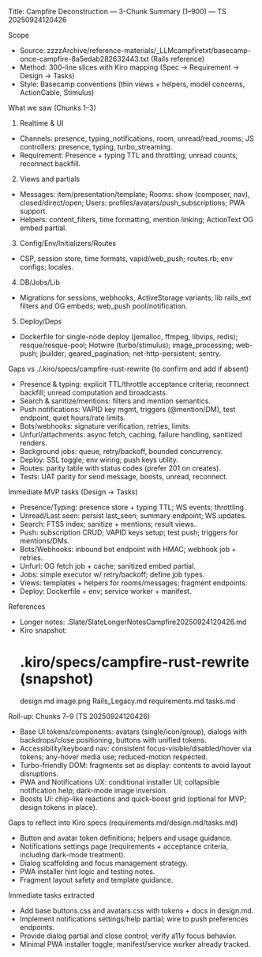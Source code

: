 Title: Campfire Deconstruction — 3-Chunk Summary (1–900) — TS 20250924120426

Scope
- Source: zzzzArchive/reference-materials/_LLMcampfiretxt/basecamp-once-campfire-8a5edab282632443.txt (Rails reference)
- Method: 300-line slices with Kiro mapping (Spec → Requirement → Design → Tasks)
- Style: Basecamp conventions (thin views + helpers, model concerns, ActionCable, Stimulus)

What we saw (Chunks 1–3)
1) Realtime & UI
- Channels: presence, typing_notifications, room, unread/read_rooms; JS controllers: presence, typing, turbo_streaming.
- Requirement: Presence + typing TTL and throttling; unread counts; reconnect backfill.

2) Views and partials
- Messages: item/presentation/template; Rooms: show (composer, nav), closed/direct/open; Users: profiles/avatars/push_subscriptions; PWA support.
- Helpers: content_filters, time formatting, mention linking; ActionText OG embed partial.

3) Config/Env/Initializers/Routes
- CSP, session store, time formats, vapid/web_push; routes.rb; env configs; locales.

4) DB/Jobs/Lib
- Migrations for sessions, webhooks, ActiveStorage variants; lib rails_ext filters and OG embeds; web_push pool/notification.

5) Deploy/Deps
- Dockerfile for single-node deploy (jemalloc, ffmpeg, libvips, redis); resque/resque-pool; Hotwire (turbo/stimulus); image_processing; web-push; jbuilder; geared_pagination; net-http-persistent; sentry.

Gaps vs ./.kiro/specs/campfire-rust-rewrite (to confirm and add if absent)
- Presence & typing: explicit TTL/throttle acceptance criteria; reconnect backfill; unread computation and broadcasts.
- Search & sanitize/mentions: filters and mention semantics.
- Push notifications: VAPID key mgmt, triggers (@mention/DM), test endpoint, quiet hours/rate limits.
- Bots/webhooks: signature verification, retries, limits.
- Unfurl/attachments: async fetch, caching, failure handling, sanitized renders.
- Background jobs: queue, retry/backoff, bounded concurrency.
- Deploy: SSL toggle; env wiring; push keys utility.
- Routes: parity table with status codes (prefer 201 on creates).
- Tests: UAT parity for send message, boosts, unread, reconnect.

Immediate MVP tasks (Design → Tasks)
- Presence/Typing: presence store + typing TTL; WS events; throttling.
- Unread/Last seen: persist last_seen; summary endpoint; WS updates.
- Search: FTS5 index; sanitize + mentions; result views.
- Push: subscription CRUD; VAPID keys setup; test push; triggers for mentions/DMs.
- Bots/Webhooks: inbound bot endpoint with HMAC; webhook job + retries.
- Unfurl: OG fetch job + cache; sanitized embed partial.
- Jobs: simple executor w/ retry/backoff; define job types.
- Views: templates + helpers for rooms/messages; fragment endpoints.
- Deploy: Dockerfile + env; service worker + manifest.

References
- Longer notes: .Slate/SlateLongerNotesCampfire20250924120426.md
- Kiro snapshot:
  # .kiro/specs/campfire-rust-rewrite (snapshot)
  design.md
  image.png
  Rails_Legacy.md
  requirements.md
  tasks.md

Roll-up: Chunks 7–9 (TS 20250924120426)
- Base UI tokens/components: avatars (single/icon/group), dialogs with backdrops/close positioning, buttons with unified tokens.
- Accessibility/keyboard nav: consistent focus-visible/disabled/hover via tokens; any-hover media use; reduced-motion respected.
- Turbo-friendly DOM: fragments set as display: contents to avoid layout disruptions.
- PWA and Notifications UX: conditional installer UI; collapsible notification help; dark-mode image inversion.
- Boosts UI: chip-like reactions and quick-boost grid (optional for MVP; design tokens in place).

Gaps to reflect into Kiro specs (requirements.md/design.md/tasks.md)
- Button and avatar token definitions; helpers and usage guidance.
- Notifications settings page (requirements + acceptance criteria, including dark-mode treatment).
- Dialog scaffolding and focus management strategy.
- PWA installer hint logic and testing notes.
- Fragment layout safety and template guidance.

Immediate tasks extracted
- Add base buttons.css and avatars.css with tokens + docs in design.md.
- Implement notifications settings/help partial; wire to push preferences endpoints.
- Provide dialog partial and close control; verify a11y focus behavior.
- Minimal PWA installer toggle; manifest/service worker already tracked.
